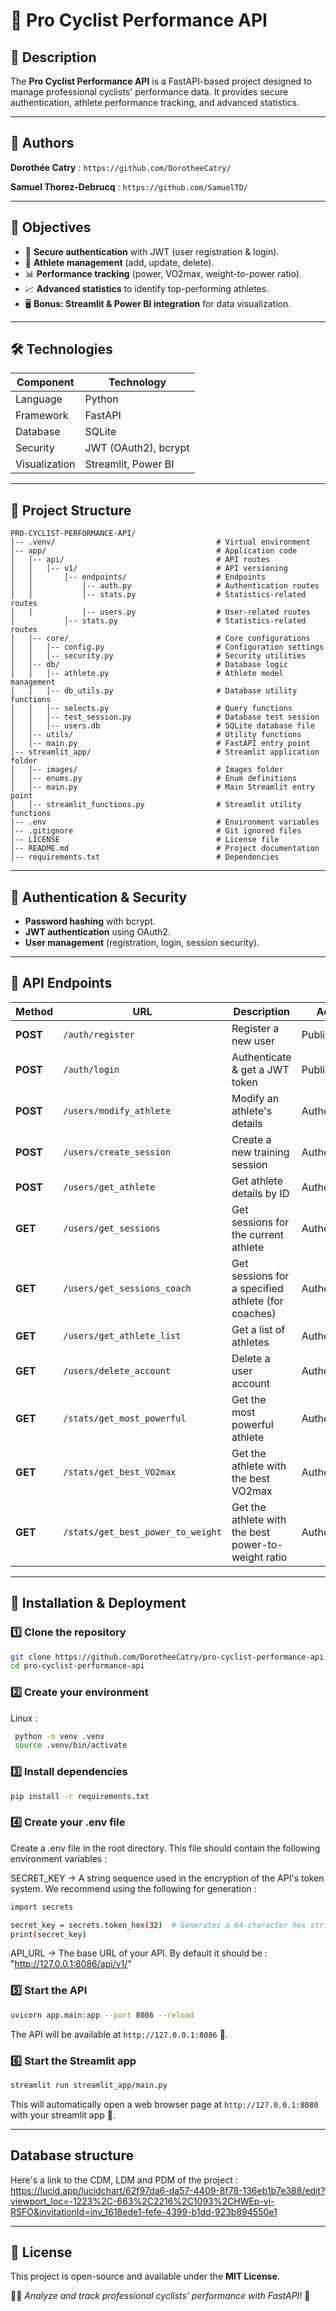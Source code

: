 
# 🚴 Pro Cyclist Performance API  

## 📌 Description  
The **Pro Cyclist Performance API** is a FastAPI-based project designed to manage professional cyclists' performance data. It provides secure authentication, athlete performance tracking, and advanced statistics.  

---

## 👥 Authors 
**Dorothée Catry** : `https://github.com/DorotheeCatry/` 

**Samuel Thorez-Debrucq** : `https://github.com/SamuelTD/`


---

## 🎯 Objectives  
- 🔐 **Secure authentication** with JWT (user registration & login).  
- 🚴 **Athlete management** (add, update, delete).  
- 📊 **Performance tracking** (power, VO2max, weight-to-power ratio).  
- 📈 **Advanced statistics** to identify top-performing athletes.  
- 🖥 **Bonus: Streamlit & Power BI integration** for data visualization.  

---

## 🛠 Technologies  
| **Component** | **Technology** |
|--------------|---------------|
| Language | Python |
| Framework | FastAPI |
| Database | SQLite |
| Security | JWT (OAuth2), bcrypt |
| Visualization | Streamlit, Power BI |

---

## 📂 Project Structure  

```
PRO-CYCLIST-PERFORMANCE-API/
│-- .venv/                                    # Virtual environment
│-- app/                                      # Application code
│   │-- api/                                  # API routes
│   │   │-- v1/                               # API versioning
│   │       │-- endpoints/                    # Endpoints
│   │           │-- auth.py                   # Authentication routes
│   │           │-- stats.py                  # Statistics-related routes
│   │           │-- users.py                  # User-related routes
│           │-- stats.py                      # Statistics-related routes
│   │-- core/                                 # Core configurations
│   │   │-- config.py                         # Configuration settings
│   │   │-- security.py                       # Security utilities
│   │-- db/                                   # Database logic
│   │   │-- athlete.py                        # Athlete model management
│   │   │-- db_utils.py                       # Database utility functions
│   │   │-- selects.py                        # Query functions
│   │   │-- test_session.py                   # Database test session
│   │   │-- users.db                          # SQLite database file
│   │-- utils/                                # Utility functions
│   │-- main.py                               # FastAPI entry point
│-- streamlit_app/                            # Streamlit application folder
│   │-- images/                               # Images folder
│   │-- enums.py                              # Enum definitions
│   │-- main.py                               # Main Streamlit entry point
│   │-- streamlit_functions.py                # Streamlit utility functions
│-- .env                                      # Environment variables
│-- .gitignore                                # Git ignored files
│-- LICENSE                                   # License file
│-- README.md                                 # Project documentation
│-- requirements.txt                          # Dependencies

```

---

## 🔑 Authentication & Security  
- **Password hashing** with bcrypt.  
- **JWT authentication** using OAuth2.  
- **User management** (registration, login, session security).  

---

## 📌 API Endpoints  
| Method   | URL                                | Description                                                            | Access        |
|----------|------------------------------------|------------------------------------------------------------------------|---------------|
| **POST** | `/auth/register`                   | Register a new user                                                    | Public        |
| **POST** | `/auth/login`                      | Authenticate & get a JWT token                                         | Public        |
| **POST** | `/users/modify_athlete`            | Modify an athlete's details                                            | Authenticated |
| **POST** | `/users/create_session`            | Create a new training session                                          | Authenticated |
| **POST** | `/users/get_athlete`               | Get athlete details by ID                                              | Authenticated |
| **GET**  | `/users/get_sessions`              | Get sessions for the current athlete                                   | Authenticated |
| **GET**  | `/users/get_sessions_coach`        | Get sessions for a specified athlete (for coaches)                     | Authenticated |
| **GET**  | `/users/get_athlete_list`          | Get a list of athletes                                                 | Authenticated |
| **GET**  | `/users/delete_account`            | Delete a user account                                                  | Authenticated |
| **GET**  | `/stats/get_most_powerful`         | Get the most powerful athlete                                          | Authenticated |
| **GET**  | `/stats/get_best_VO2max`           | Get the athlete with the best VO2max                                   | Authenticated |
| **GET**  | `/stats/get_best_power_to_weight`  | Get the athlete with the best power-to-weight ratio                    | Authenticated |


---

## 🚀 Installation & Deployment  

### 1️⃣ Clone the repository  
```bash
git clone https://github.com/DorotheeCatry/pro-cyclist-performance-api.git
cd pro-cyclist-performance-api
```

### 2️⃣ Create your environment  

Linux : 
```bash
 python -m venv .venv  
 source .venv/bin/activate
```

### 3️⃣ Install dependencies  
```bash
pip install -r requirements.txt
```

### 4️⃣ Create your .env file 

Create a .env file in the root directory. This file should contain the following environment variables : 

SECRET_KEY -> A string sequence used in the encryption of the API's token system. We recommend using the following for generation : 
```bash
import secrets

secret_key = secrets.token_hex(32)  # Generates a 64-character hex string (32 bytes)
print(secret_key)
```

API_URL -> The base URL of your API. By default it should be : ̀"http://127.0.0.1:8086/api/v1/"

### 5️⃣ Start the API  
```bash
uvicorn app.main:app --port 8086 --reload
```
The API will be available at `http://127.0.0.1:8086` 🚀.

### 6️⃣ Start the Streamlit app 
```bash
streamlit run streamlit_app/main.py 
```
This will automatically open a web browser page at `http://127.0.0.1:8080` with your streamlit app 🚀.

---

## Database structure 

Here's a link to the CDM, LDM and PDM of the project : 
https://lucid.app/lucidchart/62f97da6-da57-4409-8f78-136eb1b7e388/edit?viewport_loc=-1223%2C-663%2C2216%2C1093%2CHWEp-vi-RSFO&invitationId=inv_1618ede1-fefe-4399-b1dd-923b894550e1

---

## 📜 License  
This project is open-source and available under the **MIT License**.  

🚴‍♂️ _Analyze and track professional cyclists' performance with FastAPI!_ 🚀
